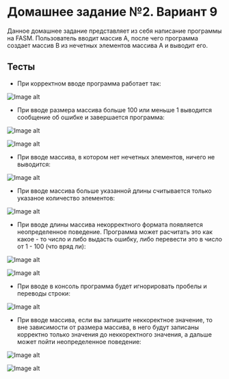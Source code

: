 # Домашнее задание №2. Вариант 9
Данное домашнее задание представляет из себя написание программы на FASM. Пользователь вводит массив А, после чего программа создает массив В из нечетных элементов массива А и выводит его.

## Тесты

* При корректном вводе программа работает так:

![Image alt](https://github.com/116j/HSE_FCS_SE-ADS/blob/master/task02/images/norm.png)

* При вводе размера массива больше 100 или меньше 1 выводится сообщение об ошибке и завершается программа:

![Image alt](https://github.com/116j/HSE_FCS_SE-ADS/blob/master/task02/images/errorL.png)

![Image alt](https://github.com/116j/HSE_FCS_SE-ADS/blob/master/task02/images/errorG.png)

* При вводе массива, в котором нет нечетных элементов, ничего не выводится:

![Image alt](https://github.com/116j/HSE_FCS_SE-ADS/blob/master/task02/images/none.png)

* При вводе массива больше указанной длины считывается только указаное количество элементов:

![Image alt](https://github.com/116j/HSE_FCS_SE-ADS/blob/master/task02/images/moretS.png)

* При вводе длины массива некорректного формата появляется неопределенное поведение. Программа может расчитать это как какое - то число и либо выдасть ошибку, либо перевести это в число от 1 - 100 (что вряд ли):

![Image alt](https://github.com/116j/HSE_FCS_SE-ADS/blob/master/task02/images/wordsErrorG.png)

![Image alt](https://github.com/116j/HSE_FCS_SE-ADS/blob/master/task02/images/wordsErrorL.png)

* При вводе в консоль программа будет игнорировать пробелы и переводы строки:

![Image alt](https://github.com/116j/HSE_FCS_SE-ADS/blob/master/task02/images/strangeInput.png)

* При вводе массива, если вы запишите неккоректное значение, то вне зависимости от размера массива, в него будут записаны корректно только значения до неккоректного значения, а дальше может пойти неопределенное поведение:

![Image alt](https://github.com/116j/HSE_FCS_SE-ADS/blob/master/task02/images/strangeInput2.png)

![Image alt](https://github.com/116j/HSE_FCS_SE-ADS/blob/master/task02/images/strangeInput3.png)
